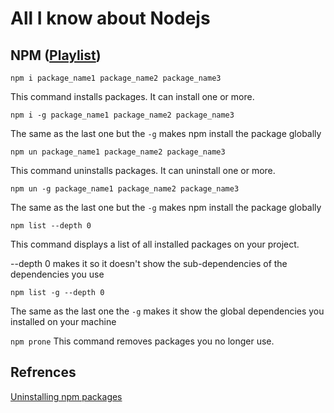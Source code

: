 # All I know about Nodejs

## NPM ([Playlist](https://www.youtube.com/watch?v=pa4dc480Apo&list=PLQso55XhxkgBMeiYmFEHzz1axDUBjTLC6))

`npm i package_name1 package_name2 package_name3`

This command installs packages. It can install one or more.

`npm i -g package_name1 package_name2 package_name3`

The same as the last one but the `-g` makes npm install the package globally

`npm un package_name1 package_name2 package_name3`

This command uninstalls packages. It can uninstall one or more.

`npm un -g package_name1 package_name2 package_name3`

The same as the last one but the `-g` makes npm install the package globally

`npm list --depth 0`

This command displays a list of all installed packages on your project. 

--depth 0 makes it so it doesn't show the sub-dependencies of the dependencies you use

`npm list -g --depth 0`

The same as the last one the `-g` makes it show the global dependencies you installed on your machine 

`npm prone`
This command removes packages you no longer use.

## Refrences

[Uninstalling npm packages](https://flaviocopes.com/npm-uninstall-packages/)








